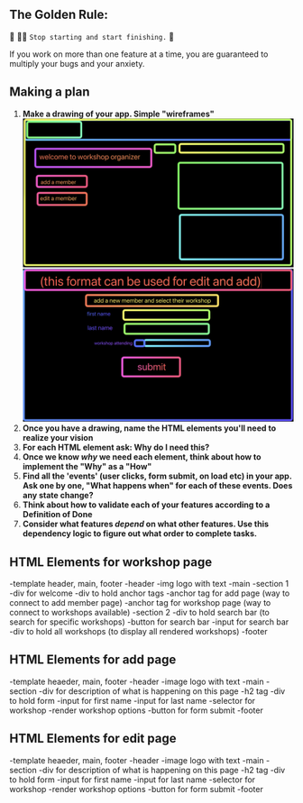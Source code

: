 ## The Golden Rule:

🦸 🦸‍♂️ `Stop starting and start finishing.` 🏁

If you work on more than one feature at a time, you are guaranteed to multiply your bugs and your anxiety.

## Making a plan

1. **Make a drawing of your app. Simple "wireframes"**
![wireframe for workshop organizer](/assets/Workshop%20Organizer.png)
![wireframe for workshop editor](/assets/workshop%20organizer%20edit.png)
1. **Once you have a drawing, name the HTML elements you'll need to realize your vision**
1. **For each HTML element ask: Why do I need this?**
1. **Once we know _why_ we need each element, think about how to implement the "Why" as a "How"**
1. **Find all the 'events' (user clicks, form submit, on load etc) in your app. Ask one by one, "What happens when" for each of these events. Does any state change?**
1. **Think about how to validate each of your features according to a Definition of Done**
1. **Consider what features _depend_ on what other features. Use this dependency logic to figure out what order to complete tasks.**

## HTML Elements for workshop page
-template header, main, footer
    -header
        -img logo with text
    -main
        -section 1
            -div for welcome
            -div to hold anchor tags
                -anchor tag for add page (way to connect to add member page)
                -anchor tag for workshop page (way to connect to workshops available)
        -section 2
            -div to hold search bar (to search for specific workshops)
                -button for search bar
                -input for search bar
            -div to hold all workshops (to display all rendered workshops)
    -footer

## HTML Elements for add page
-template heaeder, main, footer
    -header
        -image logo with text
    -main
        -section
            -div for description of what is happening on this page
                -h2 tag
            -div to hold form
                -input for first name
                -input for last name
                -selector for workshop
                    -render workshop options
                -button for form submit
    -footer

## HTML Elements for edit page
-template heaeder, main, footer
    -header
        -image logo with text
    -main
        -section
            -div for description of what is happening on this page
                -h2 tag
            -div to hold form
                -input for first name
                -input for last name
                -selector for workshop
                    -render workshop options
                -button for form submit
    -footer